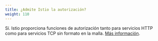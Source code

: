 ```yaml
---
title: ¿Admite Istio la autorización?
weight: 110
---
```


Sí. Istio proporciona funciones de autorización tanto para servicios HTTP como para servicios TCP sin formato en la malla.
[Más información](/es/docs/concepts/security/#authorization).
